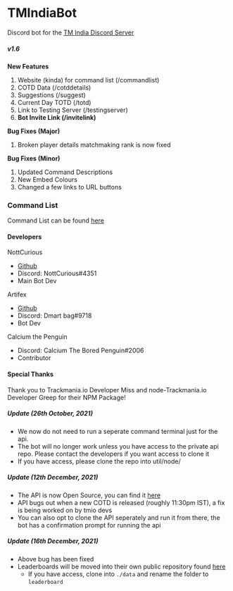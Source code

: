 # TMIndiaBot

Discord bot for the [TM India Discord Server](https://discord.gg/aztYuhWxgU "TM India Discord invite")

##### *v1.6*

**New Features**

1. Website (kinda) for command list (/commandlist)
2. COTD Data (/cotddetails)
3. Suggestions (/suggest)
4. Current Day TOTD (/totd)
5. Link to Testing Server (/testingserver)
6. **Bot Invite Link (/invitelink)**

**Bug Fixes (Major)**

1. Broken player details matchmaking rank is now fixed

**Bug Fixes (Minor)**

1. Updated Command Descriptions
2. New Embed Colours
3. Changed a few links to URL buttons

### Command List

Command List can be found [here](https://gist.github.com/NottCurious/f9b618bbfd8aa133d0de2655b94bfca6)

#### Developers

NottCurious

* [Github](https://github.com/NottCurious)
* Discord: NottCurious#4351
* Main Bot Dev

Artifex

* [Github](https://github.com/Artifexdevstuff)
* Discord: Dmart bag#9718
* Bot Dev

Calcium the Penguin

* Discord: Calcium The Bored Penguin#2006
* Contributor

#### Special Thanks

Thank you to Trackmania.io Developer Miss and node-Trackmania.io Developer Greep for their NPM Package!

##### Update (26th October, 2021)

* We now do not need to run a seperate command terminal just for the api.
* The bot will no longer work unless you have access to the private api repo. Please contact the developers if you want
  access to clone it
* If you have access, please clone the repo into util/node/

##### Update (12th December, 2021)

* The API is now Open Source, you can find
  it [here](https://github.com/artifexdevstuff/TMIndiaBotApi "TMIndiaBotApi Github Link")
* API bugs out when a new COTD is released (roughly 11:30pm IST), a fix is being worked on by tmio devs
* You can also opt to clone the API seperately and run it from there, the bot has a confirmation prompt for running the
  api

##### Update (16th December, 2021)

* Above bug has been fixed
* Leaderboards will be moved into their own public repository
  found [here](https://github.com/NottCurious/TrackmaniaLeaderboards)
    * If you have access, clone into `./data` and rename the folder to `leaderboard`